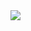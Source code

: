 <img src="https://capsule-render.vercel.app/api?type=Venom&color=auto&height=120&section=header&text=Hello%World!&fontSize=70" />
